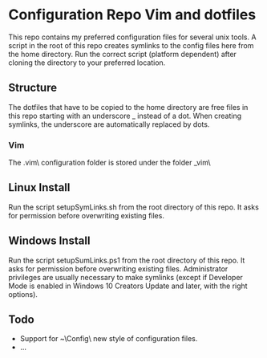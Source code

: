 Configuration Repo Vim and dotfiles
====================================
This repo contains my preferred configuration files for several unix tools. A
script in the root of this repo creates symlinks to the config files here from the
home directory. Run the correct script (platform dependent) after cloning the
directory to your preferred location.

Structure
----------
The dotfiles that have to be copied to the home directory are free files
in this repo starting with an underscore _ instead of a dot. When creating
symlinks, the underscore are automatically replaced by dots.

### Vim
The .vim\ configuration folder is stored under the folder _vim\

Linux Install
-------------
Run the script setupSymLinks.sh from the root directory of this repo. It asks for
permission before overwriting existing files.

Windows Install
-------------
Run the script setupSumLinks.ps1 from the root directory of this repo. It asks for 
permission before overwriting existing files. Administrator privileges are
usually necessary to make symlinks (except if Developer Mode is enabled in
Windows 10 Creators Update and later, with the right options).

Todo
------
* Support for ~\Config\ new style of configuration files.
* ...
